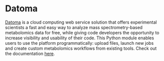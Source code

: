 # Datoma
[Datoma](https://datoma.cloud/) is a cloud computing web service solution that offers experimental scientists a fast and easy way to analyze mass spectrometry-based metabolomics data for free, while giving code developers the opportunity to increase visibility and usability of their code.
This Python module enables users to use the platform programmatically: upload files, launch new jobs and create custom metabolomics workflows from existing tools. Check out the documentation [here](https://datoma.readthedocs.io/en/latest/index.html#).